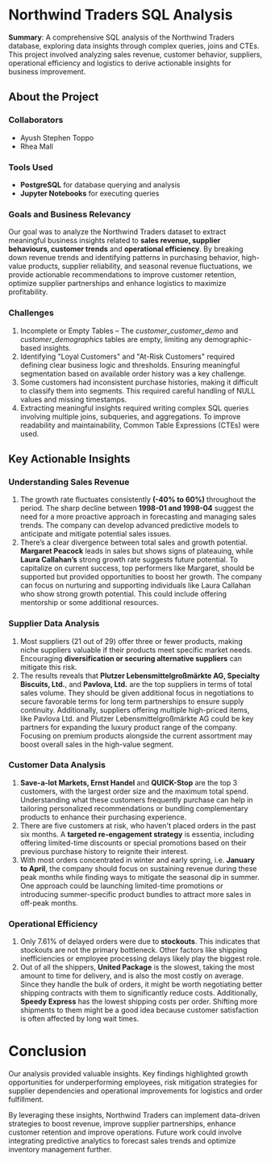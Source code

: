 # Northwind Traders SQL Analysis

**Summary**: A comprehensive SQL analysis of the Northwind Traders database, exploring data insights through complex queries, joins and CTEs. This project involved analyzing sales revenue, customer behavior, suppliers, operational efficiency and logistics to derive actionable insights for business improvement.

## About the Project

### Collaborators
- Ayush Stephen Toppo
- Rhea Mall

### Tools Used
- **PostgreSQL** for database querying and analysis  
- **Jupyter Notebooks** for executing queries  

### Goals and Business Relevancy
Our goal was to analyze the Northwind Traders dataset to extract meaningful business insights related to **sales revenue, supplier behaviours, customer trends** and **operational efficiency**. By breaking down revenue trends and identifying patterns in purchasing behavior, high-value products, supplier reliability, and seasonal revenue fluctuations, we provide actionable recommendations to improve customer retention, optimize supplier partnerships and enhance logistics to maximize profitability.  

### Challenges
1. Incomplete or Empty Tables – The *customer_customer_demo* and *customer_demographics* tables are empty, limiting any demographic-based insights.
2. Identifying "Loyal Customers" and "At-Risk Customers" required defining clear business logic and thresholds. Ensuring meaningful segmentation based on available order history was a key challenge.
3. Some customers had inconsistent purchase histories, making it difficult to classify them into segments. This required careful handling of NULL values and missing timestamps.
4. Extracting meaningful insights required writing complex SQL queries involving multiple joins, subqueries, and aggregations. To improve readability and maintainability, Common Table Expressions (CTEs) were used.

## Key Actionable Insights

### Understanding Sales Revenue
1. The growth rate fluctuates consistently **(-40% to 60%)** throughout the period. The sharp decline between **1998-01 and 1998-04** suggest the need for a more proactive approach in forecasting and managing sales trends. The company can develop advanced predictive models to anticipate and mitigate potential sales issues.  
2. There’s a clear divergence between total sales and growth potential. **Margaret Peacock** leads in sales but shows signs of plateauing, while **Laura Callahan’s** strong growth rate suggests future potential.  To capitalize on current success, top performers like Margaret, should be supported but provided opportunities to boost her growth. The company can focus on nurturing and supporting individuals like Laura Callahan who show strong growth potential. This could include offering mentorship or some additional resources.

### Supplier Data Analysis 
1. Most suppliers (21 out of 29) offer three or fewer products, making niche suppliers valuable if their products meet specific market needs. Encouraging **diversification or securing alternative suppliers** can mitigate this risk.  
2.  The results reveals that **Plutzer Lebensmittelgroßmärkte AG, Specialty Biscuits, Ltd.**, and **Pavlova, Ltd.** are the top suppliers in terms of total sales volume. They should be given additional focus in negotiations to secure favorable terms for long term partnerships to ensure supply continuity. Additionally, suppliers offering multiple high-priced items, like Pavlova Ltd. and Plutzer Lebensmittelgroßmärkte AG could be key partners for expanding the luxury product range of the company. Focusing on premium products alongside the current assortment may boost overall sales in the high-value segment.

### Customer Data Analysis
1. **Save-a-lot Markets, Ernst Handel** and **QUICK-Stop** are the top 3 customers, with the largest order size and the maximum total spend. Understanding what these customers frequently purchase can help in tailoring personalized recommendations or bundling complementary products to enhance their purchasing experience.
2. There are five customers at risk, who haven't placed orders in the past six months. A **targeted re-engagement strategy** is essentia, including offering limited-time discounts or special promotions based on their previous purchase history to reignite their interest. 
3. With most orders concentrated in winter and early spring, i.e. **January to April**, the company should focus on sustaining revenue during these peak months while finding ways to mitigate the seasonal dip in summer. One approach could be launching limited-time promotions or introducing summer-specific product bundles to attract more sales in off-peak months.

### Operational Efficiency
1. Only 7.61% of delayed orders were due to **stockouts**. This indicates that stockouts are not the primary bottleneck. Other factors like shipping inefficiencies or employee processing delays likely play the biggest role.
2. Out of all the shippers, **United Package** is the slowest, taking the most amount to time for delivery, and is also the most costly on average. Since they handle the bulk of orders, it might be worth negotiating better shipping contracts with them to significantly reduce costs. Additionally, **Speedy Express** has the lowest shipping costs per order. Shifting more shipments to them might be a good idea because customer satisfaction is often affected by long wait times.

# Conclusion 

Our analysis provided valuable insights. Key findings highlighted growth opportunities for underperforming employees, risk mitigation strategies for supplier dependencies and operational improvements for logistics and order fulfillment.

By leveraging these insights, Northwind Traders can implement data-driven strategies to boost revenue, improve supplier partnerships, enhance customer retention and improve operations. Future work could involve integrating predictive analytics to forecast sales trends and optimize inventory management further.
